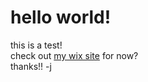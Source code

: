 # hello world!

this is a test! <br>
check out <a href="https://julietbuckholdt.wixsite.com/portfolio">my wix site</a> for now?<br>
thanks!! -j
